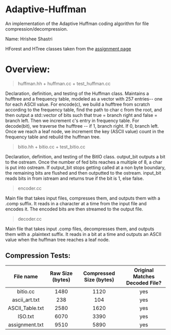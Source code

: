 # Adaptive-Huffman
An implementation of the Adaptive Huffman coding algorithm for file compression/decompression.


Name: Hrishee Shastri

HForest and HTree classes taken from the [assignment page](https://moodle.reed.edu/mod/assign/view.php?id=90579)



# Overview:

> huffman.hh + huffman.cc + test_huffman.cc

Declaration, definition, and testing of the Huffman class. 
Maintains a hufftree and a frequency table, modeled as a vector with 257 entries-- one for each ASCII value. For encode(c), we build a hufftree from scratch according to the 
frequency table, find the path to char c from the root, and then output a 
std::vector<bool> of bits such that true = branch right and false = branch left.
Then we increment c's entry in frequency table.
For decode(bit), we traverse the hufftree -- if 1, branch right. If 0, branch left. Once 
we reach a leaf node, we increment the key (ASCII value) count in the frequency table
and rebuild the huffman tree.

> bitio.hh + bitio.cc + test_bitio.cc

Declaration, definition, and testing of the BitIO class.
output_bit outputs a bit to the ostream. Once the number of fed bits 
reaches a multiple of 8, a char is put into ostream. 
If output_bit stops getting called at a non byte boundary,
the remaining bits are flushed and then outputted to the ostream.
input_bit reads bits in from istream and returns true if the bit is 1, else false.

> encoder.cc

Main file that takes input files, compresses them, and outputs them with a .comp suffix.
It reads in a character at a time from the input file and encodes it. The encoded bits 
are then streamed to the output file. 

> decoder.cc

Main file that takes input .comp files, decompresses them, and outputs them with a 
.plaintext suffix. It reads in a bit at a time and outputs an ASCII value when the 
huffman tree reaches a leaf node. 


Compression Tests:
-------------------
|File name       |  Raw Size (bytes) | Compressed Size (bytes) | Original Matches Decoded File? |
| :------------: |  :--------------: | :---------------------: | :----------------------------: |
|bitio.cc        |     1480          |         1120            |   yes                          |
|ascii_art.txt   |     238           |         104             |   yes                          |
|ASCII_Table.txt |     2580          |         1620            |   yes                          | 
|ISO.txt         |     6070          |         3390            |   yes                          |
|assignment.txt  |     9510          |         5890            |   yes                          |



